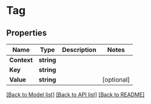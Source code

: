 # Tag

## Properties
Name | Type | Description | Notes
------------ | ------------- | ------------- | -------------
**Context** | **string** |  | 
**Key** | **string** |  | 
**Value** | **string** |  | [optional] 

[[Back to Model list]](../README.md#documentation-for-models) [[Back to API list]](../README.md#documentation-for-api-endpoints) [[Back to README]](../README.md)


